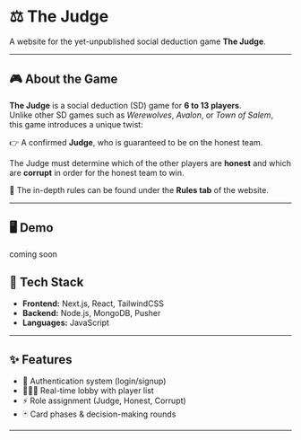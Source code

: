 # ⚖️ The Judge  

A website for the yet-unpublished social deduction game **The Judge**.  

---

## 🎮 About the Game  

**The Judge** is a social deduction (SD) game for **6 to 13 players**.  
Unlike other SD games such as *Werewolves*, *Avalon*, or *Town of Salem*,  
this game introduces a unique twist:  

👉 A confirmed **Judge**, who is guaranteed to be on the honest team.  

The Judge must determine which of the other players are **honest** and which are **corrupt** in order for the honest team to win.  

📜 The in-depth rules can be found under the **Rules tab** of the website.  

---

## 🖥️ Demo  

coming soon 

## 🚀 Tech Stack  

- **Frontend:** Next.js, React, TailwindCSS  
- **Backend:** Node.js, MongoDB, Pusher  
- **Languages:** JavaScript

---

## ✨ Features  

- 🔑 Authentication system (login/signup)  
- 🧑‍🤝‍🧑 Real-time lobby with player list  
- ⚡ Role assignment (Judge, Honest, Corrupt)  
- 🃏 Card phases & decision-making rounds  

---
